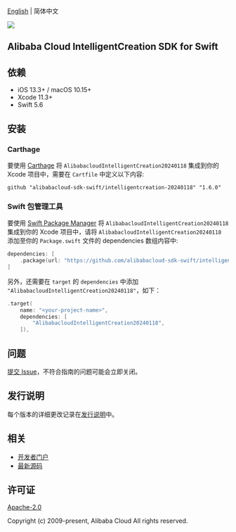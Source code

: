 [English](README.md) | 简体中文

![](https://aliyunsdk-pages.alicdn.com/icons/AlibabaCloud.svg)

## Alibaba Cloud IntelligentCreation SDK for Swift

## 依赖

- iOS 13.3+ / macOS 10.15+
- Xcode 11.3+
- Swift 5.6

## 安装

### Carthage

要使用 [Carthage](https://github.com/Carthage/Carthage) 将 `AlibabacloudIntelligentCreation20240118` 集成到你的 Xcode 项目中，需要在 `Cartfile` 中定义以下内容:

```ogdl
github "alibabacloud-sdk-swift/intelligentcreation-20240118" "1.6.0"
```

### Swift 包管理工具

要使用 [Swift Package Manager](https://swift.org/package-manager/) 将 `AlibabacloudIntelligentCreation20240118` 集成到你的 Xcode 项目中，请将 `AlibabacloudIntelligentCreation20240118` 添加至你的 `Package.swift` 文件的 dependencies 数组内容中:

```swift
dependencies: [
    .package(url: "https://github.com/alibabacloud-sdk-swift/intelligentcreation-20240118.git", from: "1.6.0")
]
```

另外，还需要在 `target` 的 `dependencies` 中添加 `"AlibabacloudIntelligentCreation20240118"`，如下：

```swift
.target(
    name: "<your-project-name>",
    dependencies: [
        "AlibabacloudIntelligentCreation20240118",
    ]),
```

## 问题

[提交 Issue](https://github.com/alibabacloud-sdk-swift/intelligentcreation-20240118/issues/new)，不符合指南的问题可能会立即关闭。

## 发行说明

每个版本的详细更改记录在[发行说明](./ChangeLog.txt)中。

## 相关

* [开发者门户](https://next.api.aliyun.com/home)
* [最新源码](https://github.com/alibabacloud-sdk-swift/intelligentcreation-20240118)

## 许可证

[Apache-2.0](http://www.apache.org/licenses/LICENSE-2.0)

Copyright (c) 2009-present, Alibaba Cloud All rights reserved.
